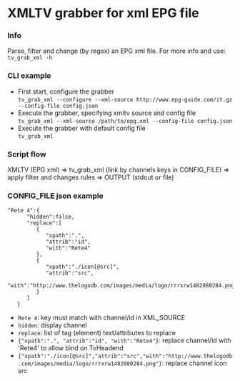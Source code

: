 XMLTV grabber for xml EPG file
===================================

### Info
Parse, filter and change (by regex) an EPG xml file.
For more info and use: ```tv_grab_xml -h```

### CLI example 
* First start, configure the grabber  
```tv_grab_xml --configure --xml-source http://www.epg-guide.com/it.gz --config-file config.json```  
* Execute the grabber, specifying xmltv source and config file  
```tv_grab_xml --xml-source /path/to/epg.xml --config-file config.json```
* Execute the grabber with default config file  
```tv_grab_xml```

### Script flow

XMLTV (EPG xml) => tv_grab_xml (link by channels keys in CONFIG_FILE) => apply filter and changes rules => OUTPUT (stdout or file)

### CONFIG_FILE json example
```
"Rete 4":{
      "hidden":false,
      "replace":[
         {
            "xpath":".",
            "attrib":"id",
            "with":"Rete4"
         },
         {
            "xpath":"./icon[@src]",
            "attrib":"src",
            "with":"http://www.thelogodb.com/images/media/logo/rrrxrw1482080284.png"
         }
      ]
   }
```
* `Rete 4`: key must match with channel/id in XML_SOURCE
* `hidden`: display channel
* `replace`: list of tag (element) text/attributes to replace
* `{"xpath":".", "attrib":"id", "with":"Rete4"}`: replace channel/id with 'Rete4' to allow bind on TvHeadend
* `{"xpath":"./icon[@src]","attrib":"src","with":"http://www.thelogodb.com/images/media/logo/rrrxrw1482080284.png"}`: replace channel icon src